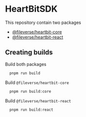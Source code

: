 # HeartBitSDK

This repository contain two packages

- [@fileverse/heartbit-core](https://github.com/fileverse/HeartBitSDK/tree/main/packages/heartbit-core)
- [@fileverse/heartbit-react](https://github.com/fileverse/HeartBitSDK/tree/main/packages/heartbit-react)

## Creating builds

Build both packages

```bash
  pnpm run build
```

Build `@fileverse/heartbit-core`

```bash
  pnpm run build:core
```

Build `@fileverse/heartbit-react`

```bash
  pnpm run build:react
```
